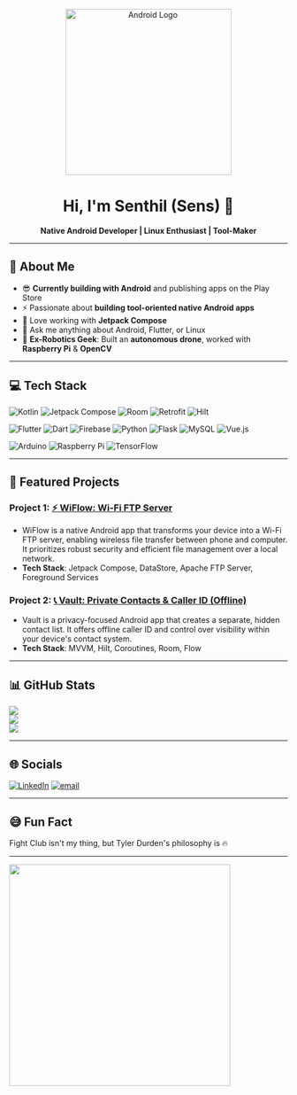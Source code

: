 <p align="center">
  <img src="https://lh3.googleusercontent.com/ePDa00l00mhLImE188cI-j032vEAaH1nmq3uotSupRXxcuRm3OhcpZCTBleB8u5JcfDcjKhS5HBFbDcSwKiaow99qOXus5IHkuFhbytfTx1-krRqafw=s0" width="300" alt="Android Logo">
</p>  
<h1 align="center">Hi, I'm Senthil (Sens) 👋</h1>  
<p align="center">
  <b>Native Android Developer | Linux Enthusiast | Tool-Maker</b>  
</p>  

___

## 💫 About Me

- 😎 **Currently building with Android** and publishing apps on the Play Store  
- ⚡ Passionate about **building tool-oriented native Android apps**  
- 💙 Love working with **Jetpack Compose**
- 💬 Ask me anything about Android, Flutter, or Linux
- 🤖 **Ex-Robotics Geek**: Built an **autonomous drone**, worked with **Raspberry Pi** & **OpenCV**  
___

## 💻 Tech Stack
![Kotlin](https://img.shields.io/badge/Kotlin-%230095D5.svg?style=for-the-badge&logo=kotlin&logoColor=white)  ![Jetpack Compose](https://img.shields.io/badge/Jetpack%20Compose-4285F4.svg?style=for-the-badge&logo=jetpack-compose&logoColor=white)  ![Room](https://img.shields.io/badge/Room-%23F24E1E.svg?style=for-the-badge&logo=android&logoColor=white)  ![Retrofit](https://img.shields.io/badge/Retrofit-%236DB33F.svg?style=for-the-badge&logo=android&logoColor=white)  ![Hilt](https://img.shields.io/badge/Hilt-%234FC08D.svg?style=for-the-badge&logo=android&logoColor=white)   

![Flutter](https://img.shields.io/badge/Flutter-%2302569B.svg?style=for-the-badge&logo=Flutter&logoColor=white) ![Dart](https://img.shields.io/badge/dart-%230175C2.svg?style=for-the-badge&logo=dart&logoColor=white) ![Firebase](https://img.shields.io/badge/firebase-%23039BE5.svg?style=for-the-badge&logo=firebase) ![Python](https://img.shields.io/badge/python-3670A0?style=for-the-badge&logo=python&logoColor=ffdd54) ![Flask](https://img.shields.io/badge/flask-%23000.svg?style=for-the-badge&logo=flask&logoColor=white)  ![MySQL](https://img.shields.io/badge/mysql-4479A1.svg?style=for-the-badge&logo=mysql&logoColor=white) ![Vue.js](https://img.shields.io/badge/vue.js-%2335495e.svg?style=for-the-badge&logo=vuedotjs&logoColor=%234FC08D) 
 
![Arduino](https://img.shields.io/badge/-Arduino-00979D?style=for-the-badge&logo=Arduino&logoColor=white) ![Raspberry Pi](https://img.shields.io/badge/-Raspberry_Pi-C51A4A?style=for-the-badge&logo=Raspberry-Pi) ![TensorFlow](https://img.shields.io/badge/TensorFlow-%23FF6F00.svg?style=for-the-badge&logo=TensorFlow&logoColor=white)
___
## 📌 Featured Projects  



### **Project 1: [⚡ WiFlow: Wi-Fi FTP Server](https://github.com/sens-sens/WiFlow-Android)**  
- WiFlow is a native Android app that transforms your device into a Wi-Fi FTP server, enabling wireless file transfer between phone and computer. It prioritizes robust security and efficient file management over a local network.  
- **Tech Stack**: Jetpack Compose, DataStore, Apache FTP Server, Foreground Services  

### **Project 2: [📞 Vault: Private Contacts & Caller ID (Offline)](https://github.com/sens-sens/Vault-Android)**  
- Vault is a privacy-focused Android app that creates a separate, hidden contact list. It offers offline caller ID and control over visibility within your device's contact system.
- **Tech Stack**: MVVM, Hilt, Coroutines, Room, Flow  

___
## 📊 GitHub Stats

![](https://github-readme-stats.vercel.app/api?username=sens-sens&theme=github_dark&hide_border=false&include_all_commits=false&count_private=true)<br/>
![](https://nirzak-streak-stats.vercel.app/?user=sens-sens&theme=github_dark&hide_border=false)<br/>
![](https://github-readme-stats.vercel.app/api/top-langs/?username=sens-sens&theme=github_dark&hide_border=false&include_all_commits=false&count_private=true&layout=compact)

___
## 🌐 Socials
[![LinkedIn](https://img.shields.io/badge/LinkedIn-%230077B5.svg?logo=linkedin&logoColor=white)](https://linkedin.com/in/senthil-sens) [![email](https://img.shields.io/badge/Email-D14836?logo=gmail&logoColor=white)](mailto:senthilraja1919@gmail.com) 
___


## 😅 Fun Fact

Fight Club isn't my thing, but Tyler Durden's philosophy is 🔥
- - -
<p>
  <img src="https://media.giphy.com/media/qgQUggAC3Pfv687qPC/giphy.gif" width="400" >
</p>
